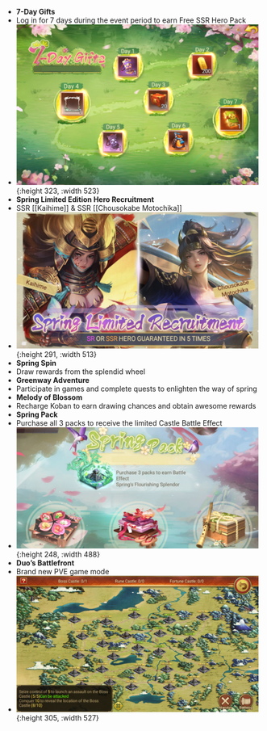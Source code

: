- **7-Day Gifts**
- Log in for 7 days during the event period to earn Free SSR Hero Pack
- ![7day gifts.jpg](../assets/7day_gifts_1713507645590_0.jpg){:height 323, :width 523}
- **Spring Limited Edition Hero Recruitment**
- SSR [[Kaihime]] & SSR [[Chousokabe Motochika]]
- ![limited recruit.jpg](../assets/limited_recruit_1713507666622_0.jpg){:height 291, :width 513}
- **Spring Spin**
- Draw rewards from the splendid wheel
- **Greenway Adventure**
- Participate in games and complete quests to enlighten the way of spring
- **Melody of Blossom**
- Recharge Koban to earn drawing chances and obtain awesome rewards
- **Spring Pack**
- Purchase all 3 packs to receive the limited Castle Battle Effect
- ![spring pack.jpg](../assets/spring_pack_1713507682261_0.jpg){:height 248, :width 488}
- **Duo’s Battlefront**
- Brand new PVE game mode
- ![240418_124419.png](../assets/240418_124419_1713507714703_0.png){:height 305, :width 527}